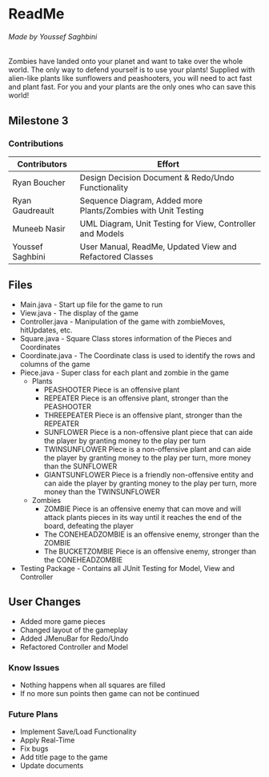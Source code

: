 # ReadMe
###### Made by Youssef Saghbini

Zombies have landed onto your planet and want to take over the whole world. The only way to defend yourself is to use your plants! Supplied with alien-like plants like sunflowers and peashooters, you will need to act fast and plant fast. For you and your plants are the only ones who can save this world!

## Milestone 3
### Contributions
|Contributors |Effort |
|----------------|-------------------------------|
|Ryan Boucher  | Design Decision Document & Redo/Undo Functionality          |
|Ryan Gaudreault | Sequence Diagram, Added more Plants/Zombies with Unit Testing|
|Muneeb Nasir|UML Diagram, Unit Testing for View, Controller and Models|
|Youssef Saghbini|User Manual, ReadMe, Updated View and  Refactored Classes|

## Files
- Main.java - Start up file for the game to run 
- View.java - The display of the game
- Controller.java - Manipulation of the game with zombieMoves, hitUpdates, etc.
- Square.java - Square Class stores information of the Pieces and Coordinates
- Coordinate.java - The Coordinate class is used to identify the rows and columns of the game
- Piece.java - Super class for each plant and zombie in the game
	- Plants
		- PEASHOOTER Piece is an offensive plant 
		-  REPEATER Piece is an offensive plant, stronger than the PEASHOOTER
		- THREEPEATER Piece is an offensive plant, stronger than the REPEATER
		- SUNFLOWER Piece is a non-offensive plant piece that can aide the player by granting money to the play per turn
		- TWINSUNFLOWER Piece is a non-offensive plant and can aide the player by granting money to the play per turn, more money than the SUNFLOWER
		- GIANTSUNFLOWER Piece is a friendly non-offensive entity and can aide the player by granting money to the play per turn, more money than the TWINSUNFLOWER
	- Zombies
		- ZOMBIE Piece is an offensive enemy that can move and will attack plants pieces in its way until it reaches the end of the board, defeating the player
		- The CONEHEADZOMBIE is an offensive enemy, stronger than the ZOMBIE
		- The BUCKETZOMBIE Piece is an offensive enemy, stronger than the CONEHEADZOMBIE  
- Testing Package - Contains all JUnit Testing for Model, View and Controller

## User Changes
- Added more game pieces 
- Changed layout of the gameplay
- Added JMenuBar for Redo/Undo
- Refactored Controller and Model


### Know Issues
- Nothing happens when all squares are filled
- If no more sun points then game can not be continued

### Future Plans 
- Implement Save/Load Functionality
- Apply Real-Time
- Fix bugs
- Add title page to the game
- Update documents
